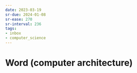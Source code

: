 ```yaml
---
date: 2023-03-19
sr-due: 2024-01-08
sr-ease: 270
sr-interval: 236
tags:
- inbox
- computer_science
---
```


# Word (computer architecture)
